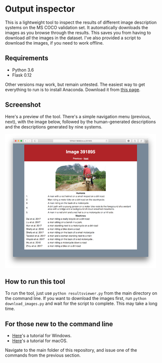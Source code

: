 # Output inspector

This is a lightweight tool to inspect the results of different image description
systems on the MS COCO validation set. It automatically downloads the images as
you browse through the results. This saves you from having to download *all* the
images in the dataset. I've also provided a script to download the images, if you
need to work offline.

## Requirements

* Python 3.6
* Flask 0.12

Other versions may work, but remain untested. The easiest way to get everything
to run is to install Anaconda. Download it from [this page](https://www.anaconda.com/download/).

## Screenshot
Here's a preview of the tool. There's a simple navigation menu (previous, next),
with the image below, followed by the human-generated descriptions and the descriptions
generated by nine systems.

<img src="screenshot.png" alt="screenshot" width="500"/>

## How to run this tool

To run the tool, just use `python resultsviewer.py` from the main directory on the command line.
If you want to download the images first, run `python download_images.py` and wait for the script to complete. This may take a long time.

## For those new to the command line

* [Here](https://www.digitalcitizen.life/command-prompt-how-use-basic-commands)'s a tutorial for Windows.
* [Here](https://www.macworld.com/article/2042378/master-the-command-line-navigating-files-and-folders.html)'s a tutorial for macOS.

Navigate to the main folder of this repository, and issue one of the commands from the previous section.
